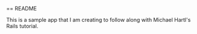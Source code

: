== README

This is a sample app that I am creating to follow along with Michael Hartl's Rails tutorial.
